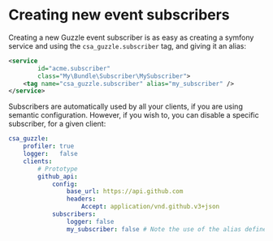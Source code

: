 Creating new event subscribers
==============================

Creating a new Guzzle event subscriber is as easy as creating a symfony service
and using the `csa_guzzle.subscriber` tag, and giving it an alias:

```xml
<service
        id="acme.subscriber"
        class="My\Bundle\Subscriber\MySubscriber">
    <tag name="csa_guzzle.subscriber" alias="my_subscriber" />
</service>
```

Subscribers are automatically used by all your clients, if you are using semantic configuration.
However, if you wish to, you can disable a specific subscriber, for a given client:

```yml
csa_guzzle:
    profiler: true
    logger:   false
    clients:
        # Prototype
        github_api:
            config:
                base_url: https://api.github.com
                headers:
                    Accept: application/vnd.github.v3+json
            subscribers:
                logger: false
                my_subscriber: false # Note the use of the alias defined earlier in the service definition.
```
